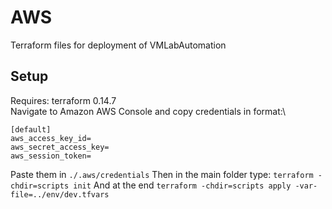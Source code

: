 # AWS
Terraform files for deployment of VMLabAutomation

## Setup
Requires: terraform 0.14.7 \
Navigate to Amazon AWS Console and copy credentials in format:\
```
[default]
aws_access_key_id=
aws_secret_access_key=
aws_session_token=
```
Paste them in `./.aws/credentials`
Then in the main folder type:
`terraform -chdir=scripts init`
And at the end `terraform -chdir=scripts apply -var-file=../env/dev.tfvars`